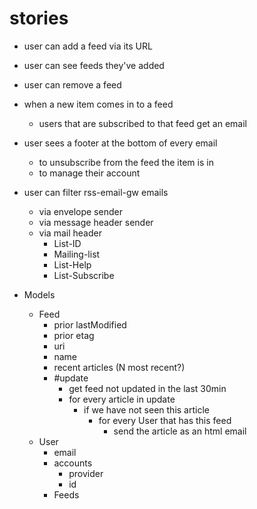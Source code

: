 # stories

* user can add a feed via its URL
* user can see feeds they've added
* user can remove a feed
* when a new item comes in to a feed
  * users that are subscribed to that feed get an email
* user sees a footer at the bottom of every email
  * to unsubscribe from the feed the item is in
  * to manage their account
* user can filter rss-email-gw emails
  * via envelope sender
  * via message header sender
  * via mail header
    * List-ID
    * Mailing-list
    * List-Help
    * List-Subscribe

* Models
  * Feed
    * prior lastModified
    * prior etag
    * uri
    * name
    * recent articles (N most recent?)
    * #update
      * get feed not updated in the last 30min
      * for every article in update
        * if we have not seen this article
          * for every User that has this feed
            * send the article as an html email
  * User
    * email
    * accounts
      * provider
      * id
    * Feeds
